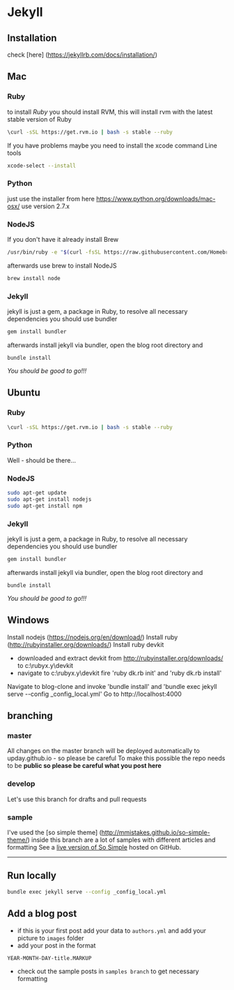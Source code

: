 # Jekyll

## Installation
check [here] (https://jekyllrb.com/docs/installation/)

## Mac

### Ruby
to install *Ruby* you should install RVM, this will install rvm with the latest stable version of Ruby
```bash
\curl -sSL https://get.rvm.io | bash -s stable --ruby
```

If you have problems maybe you need to install the xcode command Line tools

```bash
xcode-select --install
 ```

### Python
 just use the installer from here https://www.python.org/downloads/mac-osx/
use version 2.7.x

### NodeJS
If you don't have it already install Brew
```bash
/usr/bin/ruby -e "$(curl -fsSL https://raw.githubusercontent.com/Homebrew/install/master/install)"
```
afterwards use brew to install NodeJS
```bash
brew install node
```

### Jekyll
jekyll is just a gem, a package in Ruby, to resolve all necessary dependencies you should use bundler
```bash
gem install bundler
```
afterwards install jekyll via bundler, open the blog root directory and
```
bundle install
```

*You should be good to go!!!*

## Ubuntu

### Ruby
```bash
\curl -sSL https://get.rvm.io | bash -s stable --ruby
```

### Python
Well - should be there...

### NodeJS
```bash
sudo apt-get update
sudo apt-get install nodejs
sudo apt-get install npm
```

### Jekyll
jekyll is just a gem, a package in Ruby, to resolve all necessary dependencies you should use bundler
```bash
gem install bundler
```
afterwards install jekyll via bundler, open the blog root directory and
```
bundle install
```

*You should be good to go!!!*

## Windows

Install nodejs (https://nodejs.org/en/download/)
Install ruby (http://rubyinstaller.org/downloads/)
Install ruby devkit
- downloaded and extract devkit from http://rubyinstaller.org/downloads/ to c:\rubyx.y\devkit
- navigate to c:\rubyx.y\devkit fire 'ruby dk.rb init' and 'ruby dk.rb install'

Navigate to blog-clone and invoke 'bundle install' and 'bundle exec jekyll serve --config _config_local.yml'
Go to http://localhost:4000


## branching

### master
All changes on the master branch will be deployed automatically to upday.github.io - so please be careful
To make this possible the repo needs to be **public so please be careful what you post here**  
### develop
Let's use this branch for drafts and pull requests
### sample
I've used the [so simple theme] (http://mmistakes.github.io/so-simple-theme/) inside this branch are a lot of samples with different articles and formatting
See a [live version of So Simple](http://mmistakes.github.io/so-simple-theme/) hosted on GitHub.

---

## Run locally
```bash
bundle exec jekyll serve --config _config_local.yml
```

## Add a blog post
* if this is your first post add your data to `authors.yml` and add your picture to `images` folder
* add your post in the format
```
YEAR-MONTH-DAY-title.MARKUP
```
* check out the sample posts in `samples branch` to get necessary formatting
